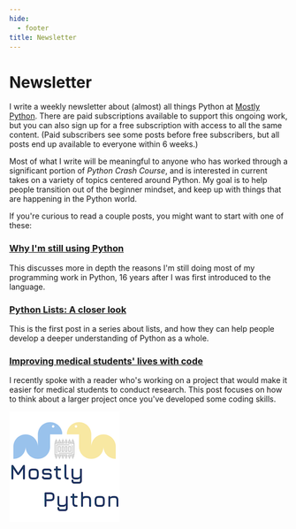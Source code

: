 ```yaml
---
hide:
  - footer
title: Newsletter
---
```


# Newsletter

I write a weekly newsletter about (almost) all things Python at [Mostly Python](https://mostlypython.substack.com). There are paid subscriptions available to support this ongoing work, but you can also sign up for a free subscription with access to all the same content. (Paid subscribers see some posts before free subscribers, but all posts end up available to everyone within 6 weeks.)

Most of what I write will be meaningful to anyone who has worked through a significant portion of *Python Crash Course*, and is interested in current takes on a variety of topics centered around Python. My goal is to help people transition out of the beginner mindset, and keep up with things that are happening in the Python world.

If you're curious to read a couple posts, you might want to start with one of these:

### [Why I'm still using Python](https://mostlypython.substack.com/p/why-im-still-using-python)

This discusses more in depth the reasons I'm still doing most of my programming work in Python, 16 years after I was first introduced to the language.

### [Python Lists: A closer look](https://mostlypython.substack.com/p/python-lists-a-closer-look)

This is the first post in a series about lists, and how they can help people develop a deeper understanding of Python as a whole.

### [Improving medical students' lives with code](https://mostlypython.substack.com/p/improving-medical-students-lives)

I recently spoke with a reader who's working on a project that would make it easier for medical students to conduct research. This post focuses on how to think about a larger project once you've developed some coding skills.

![Mostly Python logo, two snakes facing each other over a microchip.](images/mp_logo_200px.png)